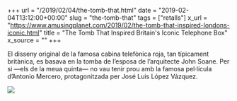 +++
url = "/2019/02/04/the-tomb-that.html"
date = "2019-02-04T13:12:00+00:00"
slug = "the-tomb-that"
tags = ["retalls"]
x_url = "https://www.amusingplanet.com/2019/02/the-tomb-that-inspired-londons-iconic.html"
title = "The Tomb That Inspired Britain's Iconic Telephone Box"
x_source = ""
+++


El disseny original de la famosa cabina telefònica roja, tan típicament britànica, es basava en la tomba de l’esposa de l’arquitecte John Soane. Per si —els de la meua quinta— no vau tenir prou amb la famosa pel·lícula d’Antonio Mercero, protagonitzada per José Luis López Vázquez.

<img src="https://3.bp.blogspot.com/-C5Ex5ITUM80/XFQqqkiNXLI/AAAAAAAAeCQ/2u_PNB26O0gG6ow7jdC9l2bmO2qpxp5GQCLcBGAs/s1600/john-soane-tomb-5.jpg">
